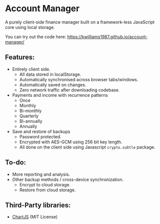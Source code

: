 # Account Manager
A purely client-side finance manager built on a framework-less JavaScript core using local storage.

You can try out the code here: https://kwilliams1987.github.io/account-manager/

## Features:
* Entirely client side.
  * All data stored in localStorage.
  * Automatically synchronised across browser tabs/windows.
  * Automatically saved on changes.
  * Zero network traffic after downloading codebase.
* Payments and income with recurrence patterns
  * Once
  * Monthly
  * Bi-monthly
  * Quarterly
  * Bi-annually
  * Annually
* Save and restore of backups
  * Password protected.
  * Encrypted with AES-GCM using 256 bit key length.
  * All done on the client side using Javascript `crypto.subtle` package.

## To-do:
* More reporting and analysis.
* Other backup methods / cross-device synchronization.
  * Encrypt to cloud storage.
  * Restore from cloud storage.

## Third-Party libraries:
* [ChartJS](https://www.chartjs.org/) (MIT License)
